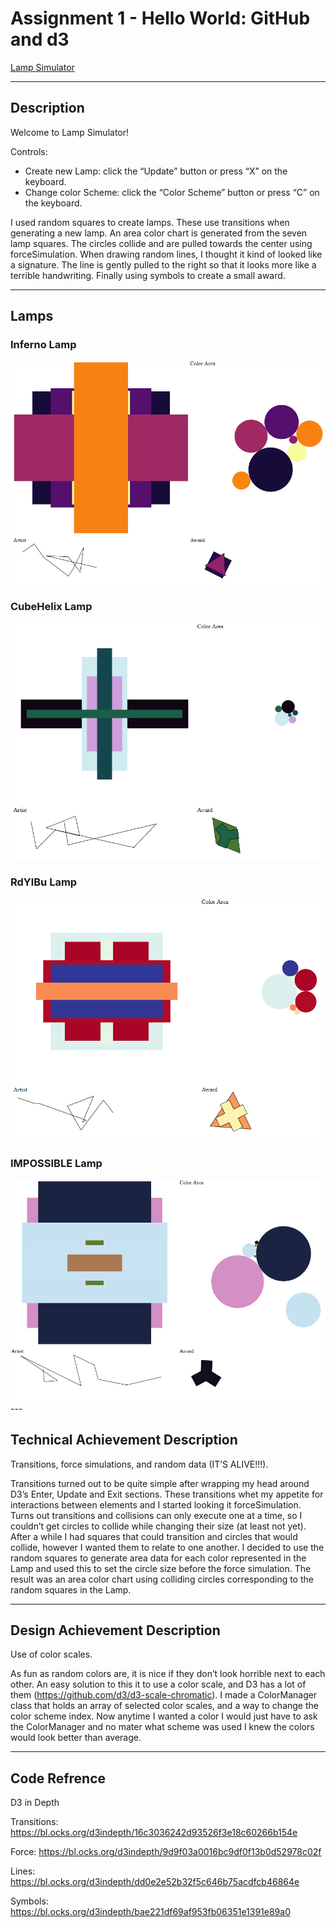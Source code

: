 Assignment 1 - Hello World: GitHub and d3  
===

<a href="https://fish1natank.github.io/01-ghd3-1/LampSimulator.html" onclick="window.open('example.html', '_self');">Lamp Simulator</a>

---

Description
---
Welcome to Lamp Simulator!

Controls:
 - Create new Lamp: click the “Update” button or press “X” on the keyboard.
 - Change color Scheme: click the “Color Scheme” button or press “C” on the keyboard.

I used random squares to create lamps. These use transitions when generating a new lamp. An area color chart is generated from the seven lamp squares. The circles collide and are pulled towards the center using forceSimulation. When drawing random lines, I thought it kind of looked like a signature. The line is gently pulled to the right so that it looks more like a terrible handwriting. Finally using symbols to create a small award.

---

Lamps
---
### Inferno Lamp
<img src="https://github.com/Fish1naTank/01-ghd3-1/blob/main/Images/InfernoLamp.PNG" alt="InfernoLamp">


### CubeHelix Lamp
<img src="https://github.com/Fish1naTank/01-ghd3-1/blob/main/Images/CubeHelixLamp.PNG" alt="CubeHelixLamp">


### RdYlBu Lamp
<img src="https://github.com/Fish1naTank/01-ghd3-1/blob/main/Images/RdYlBuLamp.PNG" alt="RdYlBuLamp">


### IMPOSSIBLE Lamp
<img src="https://github.com/Fish1naTank/01-ghd3-1/blob/main/Images/ImpossibleLamp.PNG" alt="ImpossibleLamp">
---

Technical Achievement Description
---
Transitions, force simulations, and random data (IT’S ALIVE!!!).

Transitions turned out to be quite simple after wrapping my head around D3’s Enter, Update and Exit sections. These transitions whet my appetite for interactions between elements and I started looking it forceSimulation. Turns out transitions and collisions can only execute one at a time, so I couldn’t get circles to collide while changing their size (at least not yet). After a while I had squares that could transition and circles that would collide, however I wanted them to relate to one another. I decided to use the random squares to generate area data for each color represented in the Lamp and used this to set the circle size before the force simulation. The result was an area color chart using colliding circles corresponding to the random squares in the Lamp.

---

Design Achievement Description
---
Use of color scales.

As fun as random colors are, it is nice if they don’t look horrible next to each other. An easy solution to this it to use a color scale, and D3 has a lot of them (https://github.com/d3/d3-scale-chromatic). I made a ColorManager class that holds an array of selected color scales, and a way to change the color scheme index. Now anytime I wanted a color I would just have to ask the ColorManager and no mater what scheme was used I knew the colors would look better than average.

---

Code Refrence
---
D3 in Depth

Transitions: 	https://bl.ocks.org/d3indepth/16c3036242d93526f3e18c60266b154e

Force:		https://bl.ocks.org/d3indepth/9d9f03a0016bc9df0f13b0d52978c02f

Lines:		https://bl.ocks.org/d3indepth/dd0e2e52b32f5c646b75acdfcb46864e

Symbols:	https://bl.ocks.org/d3indepth/bae221df69af953fb06351e1391e89a0
